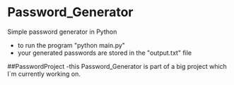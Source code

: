 # Password_Generator
Simple password generator in Python
- to run the program "python main.py"
- your generated passwords are stored in the "output.txt" file

##PasswordProject
-this Password_Generator is part of a big project which I´m currently working on.
